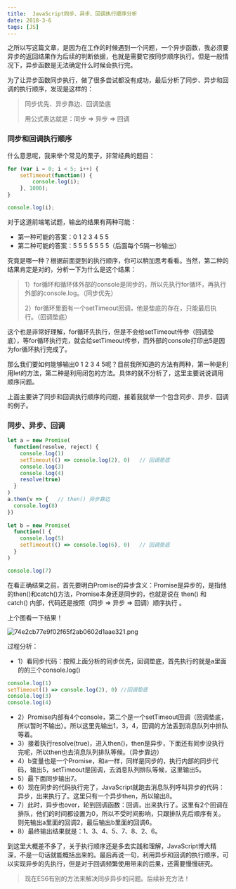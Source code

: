 ```yaml
---
title:  JavaScript同步、异步、回调执行顺序分析
date: 2018-3-6
tags: [JS] 
---
```




之所以写这篇文章，是因为在工作的时候遇到一个问题，一个异步函数，我必须要异步的返回结果作为后续的判断依据，也就是需要它按同步顺序执行。但是一般情况下，异步函数是无法确定什么时候会执行完。

为了让异步函数同步执行，做了很多尝试都没有成功，最后分析了同步、异步和回调的执行顺序，发现是这样的：

> 同步优先、异步靠边、回调垫底
>
> 用公式表达就是：同步 => 异步 => 回调

<!--more-->

### 同步和回调执行顺序

什么意思呢，我来举个常见的栗子，非常经典的题目：

```javascript
for (var i = 0; i < 5; i++) {
    setTimeout(function() {
        console.log(i);
    }, 1000);
}

console.log(i);
```

对于这道前端笔试题，输出的结果有两种可能：

- 第一种可能的答案：0 1 2 3 4 5 5
- 第二种可能的答案：5 5 5 5 5 5 5（后面每个5隔一秒输出）

究竟是哪一种？根据前面提到的执行顺序，你可以稍加思考看看。当然，第二种的结果肯定是对的，分析一下为什么是这个结果：

> 1）for循环和循环体外部的console是同步的，所以先执行for循环，再执行外部的console.log。（同步优先）
>
> 2）for循环里面有一个setTimeout回调，他是垫底的存在，只能最后执行。（回调垫底）

这个也是非常好理解，for循环先执行，但是不会给setTimeout传参（回调垫底），等for循环执行完，就会给setTimeout传参，而外部的console打印出5是因为for循环执行完成了。

 那么我们要如何能够输出0 1 2 3 4 5呢？目前我所知道的方法有两种，第一种是利用let的方法，第二种是利用闭包的方法。具体的就不分析了，这里主要说说调用顺序问题。

上面主要讲了同步和回调执行顺序的问题，接着我就举一个包含同步、异步、回调的例子。

### 同步、异步、回调

```javascript
let a = new Promise(
  function(resolve, reject) {
    console.log(1)
    setTimeout(() => console.log(2), 0)   // 回调垫底
    console.log(3)
    console.log(4)
    resolve(true)
  }
)
a.then(v => {   // then() 异步靠边
  console.log(8)
})
 
let b = new Promise(
  function() {
    console.log(5)
    setTimeout(() => console.log(6), 0)   // 回调垫底
  }
)

console.log(7)
```

在看正确结果之前，首先要明白Promise的异步含义：Promise是异步的，是指他的then()和catch()方法，Promise本身还是同步的，也就是说在 then() 和 catch() 内部，代码还是按照（同步 => 异步 => 回调）顺序执行 。

上个图看一下结果！

![74e2cb77e9f02f65f2ab0602d1aae321.png](https://i.loli.net/2019/03/06/5c7fb6a68e02f.png)

过程分析：

- 1）看同步代码：按照上面分析的同步优先，回调垫底，首先执行的就是a里面的的三个console.log()

```javascript
console.log(1)
setTimeout(() => console.log(2), 0) //回调垫底
console.log(3)
console.log(4)
```

- 2）Promise内部有4个console，第二个是一个setTimeout回调（回调垫底，所以暂时不输出）。所以这里先输出1，3，4，回调的方法丢到消息队列中排队等着。
- 3）接着执行resolve(true)，进入then()，then是异步，下面还有同步没执行完呢，所以then也去消息队列排队等候。（异步靠边）
- 4）b变量也是一个Promise，和a一样，同样是同步的，执行内部的同步代码，输出5，setTimeout是回调，去消息队列排队等候，这里输出5。
- 5）最下面同步输出7。
- 6）现在同步的代码执行完了，JavaScript就跑去消息队列呼叫异步的代码：异步，出来执行了。这里只有一个异步then，所以输出8。
- 7）此时，异步也over，轮到回调函数：回调，出来执行了。这里有2个回调在排队，他们的时间都设置为0，所以不受时间影响，只跟排队先后顺序有关。则先输出a里面的回调2，最后输出b里面的回调6。
- 8）最终输出结果就是：1、3、4、5、7、8、2、6。

到这里大概差不多了，关于执行顺序还是多去实践和理解，JavaScript博大精深，不是一句话就能概括出来的。最后再说一句，利用异步和回调的执行顺序，可以实现异步的先执行，但是对于回调频繁使用带来的后果，还需要慢慢研究。


> 现在ES6有别的方法来解决同步异步的问题。后续补充方法！

